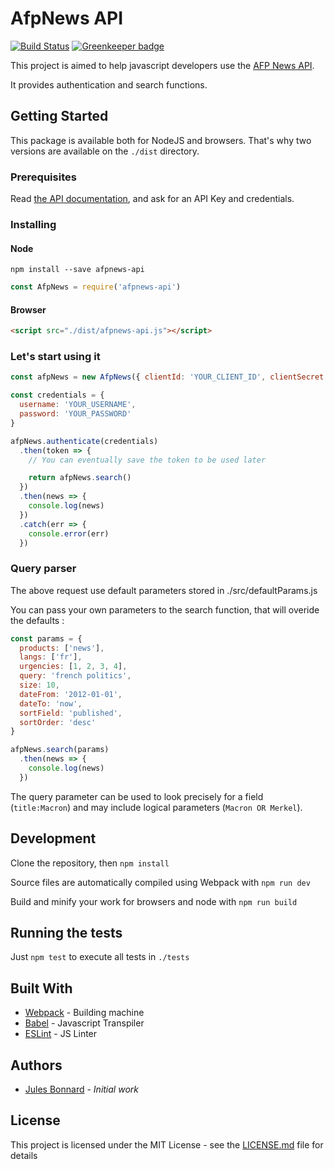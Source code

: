 # AfpNews API

[![Build Status](https://travis-ci.org/julesbonnard/afpnews-api.svg?branch=master)](https://travis-ci.org/julesbonnard/afpnews-api) [![Greenkeeper badge](https://badges.greenkeeper.io/julesbonnard/afpnews-api.svg)](https://greenkeeper.io/)

This project is aimed to help javascript developers use the [AFP News API](https://api.afp.com/).

It provides authentication and search functions.

## Getting Started

This package is available both for NodeJS and browsers. That's why two versions are available on the `./dist` directory.

### Prerequisites

Read [the API documentation](https://api.afpforum.com/), and ask for an API Key and credentials.

### Installing

#### Node

`npm install --save afpnews-api`

```js
const AfpNews = require('afpnews-api')
```

#### Browser

```html
<script src="./dist/afpnews-api.js"></script>
```

### Let's start using it

```js
const afpNews = new AfpNews({ clientId: 'YOUR_CLIENT_ID', clientSecret: 'YOUR_CLIENT_SECRET' })

const credentials = {
  username: 'YOUR_USERNAME',
  password: 'YOUR_PASSWORD'
}

afpNews.authenticate(credentials)
  .then(token => {
    // You can eventually save the token to be used later

    return afpNews.search()
  })
  .then(news => {
    console.log(news)
  })
  .catch(err => {
    console.error(err)
  })
```

### Query parser

The above request use default parameters stored in ./src/defaultParams.js

You can pass your own parameters to the search function, that will overide the defaults : 

```js
const params = {
  products: ['news'],
  langs: ['fr'],
  urgencies: [1, 2, 3, 4],
  query: 'french politics',
  size: 10,
  dateFrom: '2012-01-01',
  dateTo: 'now',
  sortField: 'published',
  sortOrder: 'desc'
}

afpNews.search(params)
  .then(news => {
    console.log(news)
  })
```

The query parameter can be used to look precisely for a field (`title:Macron`) and may include logical parameters (`Macron OR Merkel`).

## Development

Clone the repository, then `npm install`

Source files are automatically compiled using Webpack with `npm run dev`

Build and minify your work for browsers and node with `npm run build`

## Running the tests

Just `npm test` to execute all tests in `./tests`

## Built With

* [Webpack](https://webpack.js.org/) - Building machine
* [Babel](https://babeljs.io/) - Javascript Transpiler
* [ESLint](https://eslint.org/) - JS Linter

## Authors

* [Jules Bonnard](https://github.com/julesbonnard) - *Initial work*

## License

This project is licensed under the MIT License - see the [LICENSE.md](LICENSE.md) file for details
